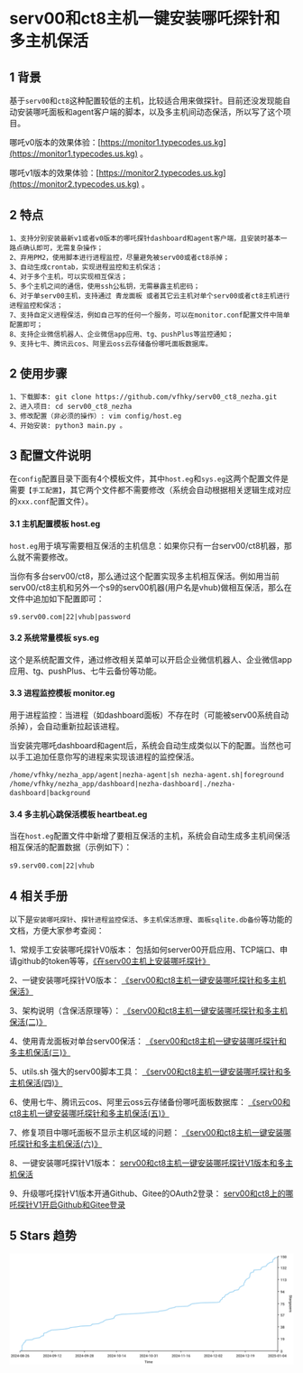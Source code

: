 serv00和ct8主机一键安装哪吒探针和多主机保活
======================================================

## 1 背景
基于`serv00`和`ct8`这种配置较低的主机，比较适合用来做探针。目前还没发现能自动安装哪吒面板和agent客户端的脚本，以及多主机间动态保活，所以写了这个项目。

哪吒v0版本的效果体验：[https://monitor1.typecodes.us.kg](https://monitor1.typecodes.us.kg) 。

哪吒v1版本的效果体验：[https://monitor2.typecodes.us.kg](https://monitor2.typecodes.us.kg) 。


## 2 特点

```
1、支持分别安装最新v1或者v0版本的哪吒探针dashboard和agent客户端，且安装时基本一路点确认即可，无需复杂操作；
2、弃用PM2，使用脚本进行进程监控，尽量避免被serv00或者ct8杀掉；
3、自动生成crontab，实现进程监控和主机保活；
4、对于多个主机，可以实现相互保活；
5、多个主机之间的通信，使用ssh公私钥，无需暴露主机密码；
6、对于单serv00主机，支持通过 青龙面板 或者其它云主机对单个serv00或者ct8主机进行进程监控和保活；
7、支持自定义进程保活，例如自己写的任何一个服务，可以在monitor.conf配置文件中简单配置即可；
8、支持企业微信机器人、企业微信app应用、tg、pushPlus等监控通知；
9、支持七牛、腾讯云cos、阿里云oss云存储备份哪吒面板数据库。
```


## 2 使用步骤

```
1、下载脚本: git clone https://github.com/vfhky/serv00_ct8_nezha.git
2、进入项目: cd serv00_ct8_nezha
3、修改配置（非必须的操作）: vim config/host.eg
4、开始安装: python3 main.py 。
```


## 3 配置文件说明

在`config`配置目录下面有4个模板文件，其中`host.eg`和`sys.eg`这两个配置文件是需要`【手工配置】`，其它两个文件都不需要修改（系统会自动根据相关逻辑生成对应的`xxx.conf`配置文件）。

#### 3.1 主机配置模板 host.eg

`host.eg`用于填写需要相互保活的主机信息：如果你只有一台serv00/ct8机器，那么就不需要修改。

当你有多台serv00/ct8，那么通过这个配置实现多主机相互保活。例如用当前serv00/ct8主机和另外一个s9的serv00机器(用户名是vhub)做相互保活，那么在文件中追加如下配置即可：

```
s9.serv00.com|22|vhub|password
```

#### 3.2 系统常量模板 sys.eg

这个是系统配置文件，通过修改相关菜单可以开启企业微信机器人、企业微信app应用、tg、pushPlus、七牛云备份等功能。

#### 3.3 进程监控模板 monitor.eg

用于进程监控：当进程（如dashboard面板）不存在时（可能被serv00系统自动杀掉），会自动重新拉起该进程。

当安装完哪吒dashboard和agent后，系统会自动生成类似以下的配置。当然也可以手工追加任意你写的进程来实现该进程的监控保活。

```
/home/vfhky/nezha_app/agent|nezha-agent|sh nezha-agent.sh|foreground
/home/vfhky/nezha_app/dashboard|nezha-dashboard|./nezha-dashboard|background
```

#### 3.4 多主机心跳保活模板 heartbeat.eg

当在`host.eg`配置文件中新增了要相互保活的主机，系统会自动生成多主机间保活相互保活的配置数据（示例如下）：

`s9.serv00.com|22|vhub`


## 4 相关手册

以下是`安装哪吒探针`、`探针进程监控保活`、`多主机保活原理`、`面板sqlite.db备份`等功能的文档，方便大家参考查阅：

1、常规手工安装哪吒探针V0版本： 包括如何server00开启应用、TCP端口、申请github的token等等，[《在serv00主机上安装哪吒探针》](https://typecodes.com/linux/server00installnezha.html)

2、一键安装哪吒探针V0版本： [《serv00和ct8主机一键安装哪吒探针和多主机保活》](https://typecodes.com/python/serv00ct8nezha.html)

3、架构说明（含保活原理等）： [《serv00和ct8主机一键安装哪吒探针和多主机保活(二)》](https://typecodes.com/python/serv00ct8nezha2.html)

4、使用青龙面板对单台serv00保活： [《serv00和ct8主机一键安装哪吒探针和多主机保活(三)》](https://typecodes.com/python/serv00ct8nezha3.html)

5、utils.sh 强大的serv00脚本工具： [《serv00和ct8主机一键安装哪吒探针和多主机保活(四)》](https://typecodes.com/python/serv00ct8nezha4.html)

6、使用七牛、腾讯云cos、阿里云oss云存储备份哪吒面板数据库： [《serv00和ct8主机一键安装哪吒探针和多主机保活(五)》](https://typecodes.com/python/serv00ct8nezha5.html)

7、修复项目中哪吒面板不显示主机区域的问题： [《serv00和ct8主机一键安装哪吒探针和多主机保活(六)》](https://typecodes.com/python/serv00ct8nezha6.html)

8、一键安装哪吒探针V1版本： [serv00和ct8主机一键安装哪吒探针V1版本和多主机保活](https://typecodes.com/python/serv00ct8nezhav1.html)

9、升级哪吒探针V1版本开通Github、Gitee的OAuth2登录： [serv00和ct8上的哪吒探针V1开启Github和Gitee登录](https://typecodes.com/python/serv00ct8nezhav1githubgiteelogin.html)

## 5 Stars 趋势

<a href="https://github.com/vfhky/serv00_ct8_nezha/stargazers" target="_blank"><img src="./images/starcharts.svg" alt="Stargazers over time" /></a>